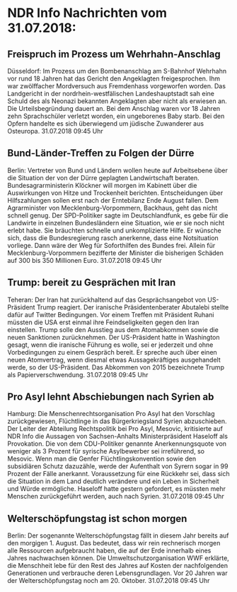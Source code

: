 # NDR Info Nachrichten vom 31.07.2018:


## Freispruch im Prozess um Wehrhahn-Anschlag
Düsseldorf: Im Prozess um den Bombenanschlag am S-Bahnhof Wehrhahn vor rund 18 Jahren hat das Gericht den Angeklagten freigesprochen. Ihm war zwölffacher Mordversuch aus Fremdenhass vorgeworfen worden. Das Landgericht in der nordrhein-westfälischen Landeshauptstadt sah eine Schuld des als Neonazi bekannten Angeklagten aber nicht als erwiesen an. Die Urteilsbegründung dauert an. Bei dem Anschlag waren vor 18 Jahren zehn Sprachschüler verletzt worden, ein ungeborenes Baby starb. Bei den Opfern handelte es sich überwiegend um jüdische Zuwanderer aus Osteuropa. 31.07.2018 09:45 Uhr 

## Bund-Länder-Treffen zu Folgen der Dürre
Berlin: Vertreter von Bund und Ländern wollen heute auf Arbeitsebene über die Situation der von der Dürre geplagten Landwirtschaft beraten. Bundesagrarministerin Klöckner will morgen im Kabinett über die Auswirkungen von Hitze und Trockenheit berichten. Entscheidungen über Hilfszahlungen sollen erst nach der Erntebilanz Ende August fallen. Dem Agrarminister von Mecklenburg-Vorpommern, Backhaus, geht das nicht schnell genug. Der SPD-Politiker sagte im Deutschlandfunk, es gebe für die Landwirte in einzelnen Bundesländern eine Situation, wie er sie noch nicht erlebt habe. Sie bräuchten schnelle und unkomplizierte Hilfe. Er wünsche sich, dass die Bundesregierung rasch anerkenne, dass eine Notsituation vorliege. Dann wäre der Weg für Soforthilfen des Bundes frei. Allein für Mecklenburg-Vorpommern bezifferte der Minister die bisherigen Schäden auf 300 bis 350 Millionen Euro. 31.07.2018 09:45 Uhr 

## Trump: bereit zu Gesprächen mit Iran
Teheran: Der Iran hat zurückhaltend auf das Gesprächsangebot von US-Präsident Trump reagiert. Der iranische Präsidentenberater Abutalebi stellte dafür auf Twitter Bedingungen. Vor einem Treffen mit Präsident Ruhani müssten die USA erst einmal ihre Feindseligkeiten gegen den Iran einstellen. Trump solle den Ausstieg aus dem Atomabkommen sowie die neuen Sanktionen zurücknehmen. Der US-Präsident hatte in Washington gesagt, wenn die iranische Führung es wolle, sei er jederzeit und ohne Vorbedingungen zu einem Gespräch bereit. Er spreche auch über einen neuen Atomvertrag, wenn diesmal etwas Aussagekräftiges ausgehandelt werde, so der US-Präsident. Das Abkommen von 2015 bezeichnete Trump als Papierverschwendung. 31.07.2018 09:45 Uhr 

## Pro Asyl lehnt Abschiebungen nach Syrien ab
Hamburg: Die Menschenrechtsorganisation Pro Asyl hat den Vorschlag zurückgewiesen, Flüchtlinge in das Bürgerkriegsland Syrien abzuschieben. Der Leiter der Abteilung Rechtspolitik bei Pro Asyl, Mesovic, kritisierte auf NDR Info die Aussagen von Sachsen-Anhalts Ministerpräsident Haseloff als Provokation. Die von dem CDU-Politiker genannte Anerkennungsquote von weniger als 3 Prozent für syrische Asylbewerber sei irreführend, so Mesovic. Wenn man die Genfer Flüchtlingskonvention sowie den subsidiären Schutz dazuzähle, werde der Aufenthalt von Syrern sogar in 99 Prozent der Fälle anerkannt. Voraussetzung für eine Rückkehr sei, dass sich die Situation in dem Land deutlich verändere und ein Leben in Sicherheit und Würde ermögliche. Haseloff hatte gestern gefordert, es müssten mehr Menschen zurückgeführt werden, auch nach Syrien. 31.07.2018 09:45 Uhr 

## Welterschöpfungstag ist schon morgen
Berlin: Der sogenannte Welterschöpfungstag fällt in diesem Jahr bereits auf den morgigen 1. August. Das bedeutet, dass wir rein rechnerisch morgen alle Ressourcen aufgebraucht haben, die auf der Erde innerhalb eines Jahres nachwachsen können. Die Umweltschutzorganisation WWF erklärte, die Menschheit lebe für den Rest des Jahres auf Kosten der nachfolgenden Generationen und verbrauche deren Lebensgrundlagen. Vor 20 Jahren war der Welterschöpfungstag noch am 20. Oktober. 31.07.2018 09:45 Uhr 
